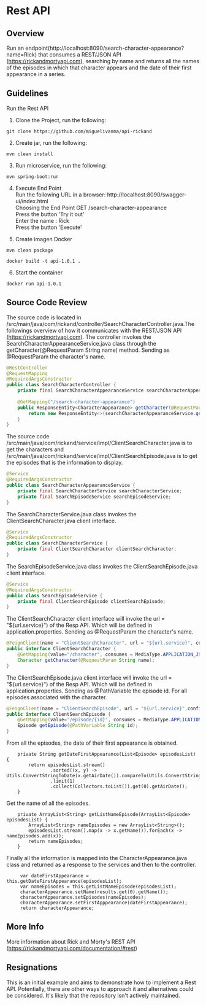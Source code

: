 # Rest API
## Overview
Run an endpoint(http://localhost:8090/search-character-appearance?name=Rick) that consumes a REST/JSON API (https://rickandmortyapi.com), searching by name
and returns all the names of the episodes in which that character appears and the date of their first appearance in a series.
## Guidelines
Run the Rest API
1. Clone the Project, run the following:
```
git clone https://github.com/miguelivanma/api-rickand
```
2. Create jar, run the following:
```
mvn clean install
```
3. Run microservice, run the following:
```
mvn spring-boot:run
```
4. Execute End Point<br>
Run the following URL in a browser: http://localhost:8090/swagger-ui/index.html <br>
Choosing the End Point GET /search-character-appearance<br> 
Press the button 'Try it out'<br>
Enter the name : Rick<br> 
Press the button 'Execute'<br>

5. Create imagen Docker
```
mvn clean package
```
```
docker build -t api-1.0.1 .
```
6. Start the container
```
docker run api-1.0.1
```
## Source Code Review
The source code is located in /src/main/java/com/rickand/controller/SearchCharacterController.java.The followings overview of how it communicates with the REST/JSON API (https://rickandmortyapi.com).
The controller invokes the SearchCharacterAppearanceService.java class through the getCharacter(@RequestParam String name) method. Sending as @RequestParam the character's name.
```java
@RestController
@RequestMapping
@RequiredArgsConstructor
public class SearchCharacterController {
    private final SearchCharacterAppearanceService searchCharacterAppearanceService;
    
    @GetMapping("/search-character-appearance")
    public ResponseEntity<CharacterAppearance> getCharacter(@RequestParam String name) throws CharacterNotFoundException {
        return new ResponseEntity<>(searchCharacterAppearanceService.getCharacterAppearance(name), HttpStatus.OK);
    }
}
```
The source code /src/main/java/com/rickand/service/impl/ClientSearchCharacter.java is to get the characters and /src/main/java/com/rickand/service/impl/ClientSearchEpisode.java is to get the episodes that is the information to display.
```java
@Service
@RequiredArgsConstructor
public class SearchCharacterAppearanceService {
    private final SearchCharacterService searchCharacterService;
    private final SearchEpisodeService searchEpisodeService;
}
```
The SearchCharacterService.java class invokes the ClientSearchCharacter.java client interface.
```java
@Service
@RequiredArgsConstructor
public class SearchCharacterService {
    private final ClientSearchCharacter clientSearchCharacter;
}
```
The SearchEpisodeService.java class invokes the ClientSearchEpisode.java client interface.
```java
@Service
@RequiredArgsConstructor
public class SearchEpisodeService {
    private final ClientSearchEpisode clientSearchEpisode;
}
```
The ClientSearchCharacter client interface will invoke the url = "${url.service}") of the Resp API. Which will be defined in application.properties. Sending as @RequestParam the character's name.
```java
@FeignClient(name = "ClientSearchCharacter", url = "${url.service}", configuration = FeignClientConfig.class)
public interface ClientSearchCharacter {
    @GetMapping(value="/character", consumes = MediaType.APPLICATION_JSON_VALUE)
    Character getCharacter(@RequestParam String name);
}
```
The ClientSearchEpisode.java client interface will invoke the url = "${url.service}") of the Resp API. Which will be defined in application.properties. Sending as @PathVariable the episode id. For all episodes associated with the character.
```java
@FeignClient(name = "ClientSearchEpisode", url = "${url.service}",configuration = FeignClientConfig.class)
public interface ClientSearchEpisode {
    @GetMapping(value="/episode/{id}", consumes = MediaType.APPLICATION_JSON_VALUE)
    Episode getEpisode(@PathVariable String id);
}
```
From all the episodes, the date of their first appearance is obtained.
```
    private String getDateFirstAppearance(List<Episode> episodesList) {
        return episodesList.stream()
                .sorted((x, y) -> Utils.ConvertStringToDate(x.getAirDate()).compareTo(Utils.ConvertStringToDate(y.getAirDate())))
                .limit(1)
                .collect(Collectors.toList()).get(0).getAirDate();
    }
```

Get the name of all the episodes.
```
    private ArrayList<String> getListNameEpisode(ArrayList<Episode> episodesList) {
        ArrayList<String> nameEpisodes = new ArrayList<String>();
        episodesList.stream().map(x -> x.getName()).forEach(x -> nameEpisodes.add(x));
        return nameEpisodes;
    }
```
Finally all the information is mapped into the CharacterAppearance.java class and returned as a response to the services and then to the controller.
```
     var dateFirstAppearance = this.getDateFirstAppearance(episodesList);
     var nameEpisodes = this.getListNameEpisode(episodesList);
     characterAppearance.setName(results.get(0).getName());
     characterAppearance.setEpisodes(nameEpisodes);
     characterAppearance.setFirstApppearance(dateFirstAppearance);
     return characterAppearance;
```
## More Info
More information about Rick and Morty's REST API (https://rickandmortyapi.com/documentation/#rest) 

## Resignations
This is an initial example and aims to demonstrate how to implement a Rest API. Potentially, there are other ways to approach it and alternatives could be considered.
It's likely that the repository isn't actively maintained.